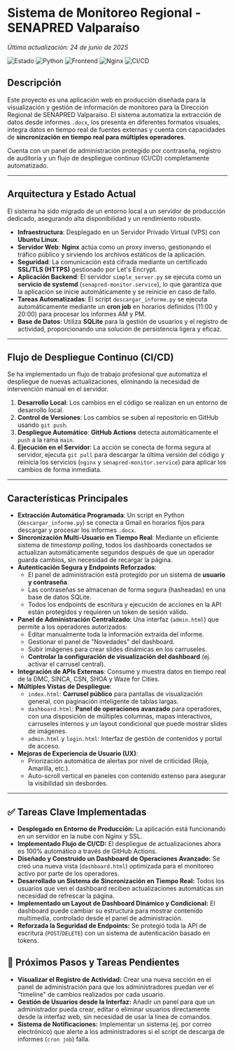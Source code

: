 # Sistema de Monitoreo Regional - SENAPRED Valparaíso

_Última actualización: 24 de junio de 2025_

![Estado](https://img.shields.io/badge/estado-en_producción-green)
![Python](https://img.shields.io/badge/python-3.x-blue.svg)
![Frontend](https://img.shields.io/badge/frontend-HTML/CSS/JS-orange)
![Nginx](https://img.shields.io/badge/nginx-reverse_proxy-brightgreen)
![CI/CD](https://img.shields.io/badge/CI/CD-GitHub_Actions-lightgrey)

## Descripción

Este proyecto es una aplicación web en producción diseñada para la visualización y gestión de información de monitoreo para la Dirección Regional de SENAPRED Valparaíso. El sistema automatiza la extracción de datos desde informes `.docx`, los presenta en diferentes formatos visuales, integra datos en tiempo real de fuentes externas y cuenta con capacidades de **sincronización en tiempo real para múltiples operadores**.

Cuenta con un panel de administración protegido por contraseña, registro de auditoría y un flujo de despliegue continuo (CI/CD) completamente automatizado.

---

## Arquitectura y Estado Actual

El sistema ha sido migrado de un entorno local a un servidor de producción dedicado, asegurando alta disponibilidad y un rendimiento robusto.

-   **Infraestructura**: Desplegado en un Servidor Privado Virtual (VPS) con **Ubuntu Linux**.
-   **Servidor Web**: **Nginx** actúa como un proxy inverso, gestionando el tráfico público y sirviendo los archivos estáticos de la aplicación.
-   **Seguridad**: La comunicación está cifrada mediante un certificado **SSL/TLS (HTTPS)** gestionado por Let's Encrypt.
-   **Aplicación Backend**: El servidor `simple_server.py` se ejecuta como un **servicio de systemd** (`senapred-monitor.service`), lo que garantiza que la aplicación se inicie automáticamente y se reinicie en caso de fallo.
-   **Tareas Automatizadas**: El script `descargar_informe.py` se ejecuta automáticamente mediante un **cron job** en horarios definidos (11:00 y 20:00) para procesar los informes AM y PM.
-   **Base de Datos**: Utiliza **SQLite** para la gestión de usuarios y el registro de actividad, proporcionando una solución de persistencia ligera y eficaz.

---

## Flujo de Despliegue Continuo (CI/CD)

Se ha implementado un flujo de trabajo profesional que automatiza el despliegue de nuevas actualizaciones, eliminando la necesidad de intervención manual en el servidor.

1.  **Desarrollo Local**: Los cambios en el código se realizan en un entorno de desarrollo local.
2.  **Control de Versiones**: Los cambios se suben al repositorio en GitHub usando `git push`.
3.  **Despliegue Automático**: **GitHub Actions** detecta automáticamente el `push` a la rama `main`.
4.  **Ejecución en el Servidor**: La acción se conecta de forma segura al servidor, ejecuta `git pull` para descargar la última versión del código y reinicia los servicios (`nginx` y `senapred-monitor.service`) para aplicar los cambios de forma inmediata.

---

## Características Principales

-   **Extracción Automática Programada**: Un script en Python (`descargar_informe.py`) se conecta a Gmail en horarios fijos para descargar y procesar los informes `.docx`.
-   **Sincronización Multi-Usuario en Tiempo Real**: Mediante un eficiente sistema de *timestamp polling*, todos los dashboards conectados se actualizan automáticamente segundos después de que un operador guarda cambios, sin necesidad de recargar la página.
-   **Autenticación Segura y Endpoints Reforzados**:
    -   El panel de administración está protegido por un sistema de **usuario y contraseña**.
    -   Las contraseñas se almacenan de forma segura (hasheadas) en una base de datos SQLite.
    -   Todos los endpoints de escritura y ejecución de acciones en la API están protegidos y requieren un token de sesión válido.
-   **Panel de Administración Centralizado**: Una interfaz (`admin.html`) que permite a los operadores autorizados:
    -   Editar manualmente toda la información extraída del informe.
    -   Gestionar el panel de "Novedades" del dashboard.
    -   Subir imágenes para crear slides dinámicas en los carruseles.
    -   **Controlar la configuración de visualización del dashboard** (ej. activar el carrusel central).
-   **Integración de APIs Externas**: Consume y muestra datos en tiempo real de la DMC, SINCA, CSN, SHOA y Waze for Cities.
-   **Múltiples Vistas de Despliegue**:
    -   `index.html`: **Carrusel público** para pantallas de visualización general, con paginación inteligente de tablas largas.
    -   `dashboard.html`: **Panel de operaciones avanzado** para operadores, con una disposición de múltiples columnas, mapas interactivos, carruseles internos y un layout condicional que puede mostrar slides de imágenes.
    -   `admin.html` y `login.html`: Interfaz de gestión de contenidos y portal de acceso.
-   **Mejoras de Experiencia de Usuario (UX)**:
    -   Priorización automática de alertas por nivel de criticidad (Roja, Amarilla, etc.).
    -   Auto-scroll vertical en paneles con contenido extenso para asegurar la visibilidad sin desbordes.

---

## ✅ Tareas Clave Implementadas

-   **Desplegado en Entorno de Producción:** La aplicación está funcionando en un servidor en la nube con Nginx y SSL.
-   **Implementado Flujo de CI/CD:** El despliegue de actualizaciones ahora es 100% automático a través de GitHub Actions.
-   **Diseñado y Construido un Dashboard de Operaciones Avanzado:** Se creó una nueva vista (`dashboard.html`) optimizada para el monitoreo activo por parte de los operadores.
-   **Desarrollado un Sistema de Sincronización en Tiempo Real:** Todos los usuarios que ven el dashboard reciben actualizaciones automáticas sin necesidad de refrescar la página.
-   **Implementado un Layout de Dashboard Dinámico y Condicional:** El dashboard puede cambiar su estructura para mostrar contenido multimedia, controlado desde el panel de administración.
-   **Reforzada la Seguridad de Endpoints:** Se protegió toda la API de escritura (`POST`/`DELETE`) con un sistema de autenticación basado en tokens.

## 📝 Próximos Pasos y Tareas Pendientes

* **Visualizar el Registro de Actividad:** Crear una nueva sección en el panel de administración para que los administradores puedan ver el "timeline" de cambios realizados por cada usuario.
* **Gestión de Usuarios desde la Interfaz:** Añadir un panel para que un administrador pueda crear, editar o eliminar usuarios directamente desde la interfaz web, sin necesidad de usar la línea de comandos.
* **Sistema de Notificaciones:** Implementar un sistema (ej. por correo electrónico) que alerte a los administradores si el script de descarga de informes (`cron job`) falla.